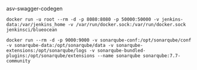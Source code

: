 asv-swagger-codegen

```docker run -u root --rm -d -p 8080:8080 -p 50000:50000 -v jenkins-data:/var/jenkins_home -v /var/run/docker.sock:/var/run/docker.sock jenkinsci/blueocean```


```docker run --rm -d -p 9000:9000 -v sonarqube-conf:/opt/sonarqube/conf -v sonarqube-data:/opt/sonarqube/data -v sonarqube-extensions:/opt/sonarqube/logs -v sonarqube-bundled-plugins:/opt/sonarqube/extensions --name sonarqube sonarqube:7.7-community```